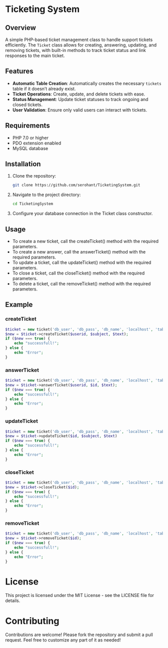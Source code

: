 # Ticketing System

## Overview
A simple PHP-based ticket management class to handle support tickets efficiently. The `Ticket` class allows for creating, answering, updating, and removing tickets, with built-in methods to track ticket status and link responses to the main ticket.

## Features
- **Automatic Table Creation**: Automatically creates the necessary `tickets` table if it doesn’t already exist.
- **Ticket Operations**: Create, update, and delete tickets with ease.
- **Status Management**: Update ticket statuses to track ongoing and closed tickets.
- **User Validation**: Ensure only valid users can interact with tickets.

## Requirements
- PHP 7.0 or higher
- PDO extension enabled
- MySQL database


## Installation
1. Clone the repository:
   ```bash
   git clone https://github.com/serohant/TicketingSystem.git
   ```
2. Navigate to the project directory:
   ```bash
   cd TicketingSystem
   ```
3. Configure your database connection in the Ticket class constructor.
   
## Usage
* To create a new ticket, call the createTicket() method with the required parameters.
* To create a new answer, call the answerTicket() method with the required parameters.
* To update a ticket, call the updateTicket() method with the required parameters.
* To close a ticket, call the closeTicket() method with the required parameters.
* To delete a ticket, call the removeTicket() method with the required parameters.

## Example
### createTicket
```php
$ticket = new ticket('db_user', 'db_pass', 'db_name', 'localhost', 'tablename');
$new = $ticket->createTicket($userid, $subject, $text);
if ($new === true) {
    echo "successfull!";
} else {
    echo "Error";
}
```
### answerTicket
```php
$ticket = new ticket('db_user', 'db_pass', 'db_name', 'localhost', 'tablename');
$new = $ticket->answerTicket($userid, $id, $text);
if ($new === true) {
    echo "successfull!";
} else {
    echo "Error";
}
```
### updateTicket
```php
$ticket = new ticket('db_user', 'db_pass', 'db_name', 'localhost', 'tablename');
$new = $ticket->updateTicket($id, $subject, $text)
if ($new === true) {
    echo "successfull!";
} else {
    echo "Error";
}
```
### closeTicket
```php
$ticket = new ticket('db_user', 'db_pass', 'db_name', 'localhost', 'tablename');
$new = $ticket->closeTicket($id);
if ($new === true) {
    echo "successfull!";
} else {
    echo "Error";
}
```
### removeTicket
```php
$ticket = new ticket('db_user', 'db_pass', 'db_name', 'localhost', 'tablename');
$new = $ticket->removeTicket($id);
if ($new === true) {
    echo "successfull!";
} else {
    echo "Error";
}
```


# License
This project is licensed under the MIT License - see the LICENSE file for details.

# Contributing
Contributions are welcome! Please fork the repository and submit a pull request.
Feel free to customize any part of it as needed!
